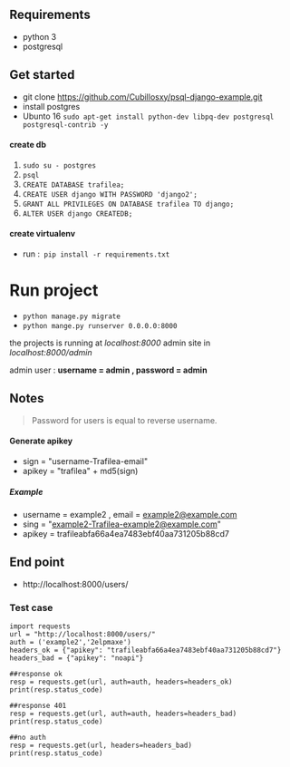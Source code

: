  ## Requirements
 - python 3
 - postgresql

 ## Get started
 - git clone https://github.com/Cubillosxy/psql-django-example.git
 - install postgres
 - Ubunto 16
 `sudo apt-get install python-dev libpq-dev postgresql postgresql-contrib -y`
 #### create db
  1. `sudo su - postgres`
  2. `psql`
  3. `CREATE DATABASE trafilea;`
  4. `CREATE USER django WITH PASSWORD 'django2';`
  5. `GRANT ALL PRIVILEGES ON DATABASE trafilea TO django;`
  6. `ALTER USER django CREATEDB;`

 #### create virtualenv
 * run :` pip install -r requirements.txt` 

 # Run project
 - `python manage.py migrate`
 - `python mange.py runserver 0.0.0.0:8000`

 the projects is running at *localhost:8000*
 admin site in *localhost:8000/admin* 

 admin user : **username = admin , password = admin**
 
 ## Notes
 > Password for users is equal to reverse username.
 #### Generate apikey
 - sign = "username-Trafilea-email" 
 - apikey = "trafilea" + md5(sign)
 ##### Example
 * username = example2 , email = example2@example.com 
 * sing = "example2-Trafilea-example2@example.com" 
 * apikey = trafileabfa66a4ea7483ebf40aa731205b88cd7
 
 ## End point
 - http://localhost:8000/users/
 
 ### Test case
 ``` [python]
 import requests
 url = "http://localhost:8000/users/"
 auth = ('example2','2elpmaxe')
 headers_ok = {"apikey": "trafileabfa66a4ea7483ebf40aa731205b88cd7"}
 headers_bad = {"apikey": "noapi"}
 
 ##response ok
 resp = requests.get(url, auth=auth, headers=headers_ok)
 print(resp.status_code)
 
 ##response 401
 resp = requests.get(url, auth=auth, headers=headers_bad)
 print(resp.status_code)
 
 ##no auth 
 resp = requests.get(url, headers=headers_bad)
 print(resp.status_code)

 ```
